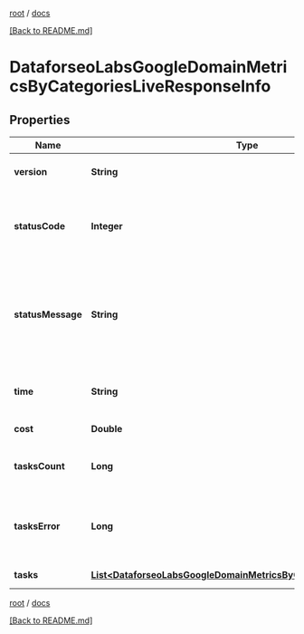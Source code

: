 [root](./../ "root") / [docs](./ "docs")

[[Back to README.md]](./../README.md "[Back to README.md]")

# DataforseoLabsGoogleDomainMetricsByCategoriesLiveResponseInfo

## Properties

| Name | Type | Description | Notes |
|------------ | ------------- | ------------- | -------------|
|**version** | **String** | the current version of the API |  [optional] |
|**statusCode** | **Integer** | general status code you can find the full list of the response codes here |  [optional] |
|**statusMessage** | **String** | general informational message you can find the full list of general informational messages here |  [optional] |
|**time** | **String** | total execution time, seconds |  [optional] |
|**cost** | **Double** | total tasks cost, USD |  [optional] |
|**tasksCount** | **Long** | the number of tasks in the tasks array |  [optional] |
|**tasksError** | **Long** | the number of tasks in the tasks array returned with an error |  [optional] |
|**tasks** | [**List&lt;DataforseoLabsGoogleDomainMetricsByCategoriesLiveTaskInfo&gt;**](DataforseoLabsGoogleDomainMetricsByCategoriesLiveTaskInfo.md) | array of tasks |  [optional] |

[root](./../ "root") / [docs](./ "docs")

[[Back to README.md]](./../README.md "[Back to README.md]")